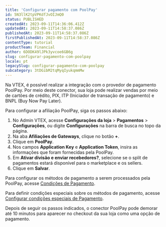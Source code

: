 ```yaml
---
title: 'Configurar pagamento com PoolPay'
id: 5N3llK2tpVPKdfJvOIJmQ0
status: PUBLISHED
createdAt: 2023-09-11T14:36:06.412Z
updatedAt: 2023-09-11T14:58:37.086Z
publishedAt: 2023-09-11T14:58:37.086Z
firstPublishedAt: 2023-09-11T14:58:37.086Z
contentType: tutorial
productTeam: Financial
author: 6DODK49lJPk3yvcoe6GB6g
slug: configurar-pagamento-com-poolpay
locale: pt
legacySlug: configurar-pagamento-com-poolpay
subcategory: 3tDGibM2tqMyqIyukqmmMw
---
```


Na VTEX, é possível realizar a integração com o provedor de pagamento PoolPay. Por meio deste conector, sua loja pode realizar vendas por meio de cartões de crédito, PIX, ITP (Iniciador de transação de pagamento) e BNPL (Buy Now Pay Later).

Para configurar a afiliação PoolPay, siga os passos abaixo:

1. No Admin VTEX, acesse __Configurações da loja__ > __Pagamentos__ > __Configurações__, ou digite __Configurações__ na barra de busca no topo da página.
2. Na aba __Afiliações de Gateways__, clique no botão __+__.
3. Clique em __PoolPay__.
4. Nos campos __Application Key__ e __Application Token__, insira as informações que foram fornecidas pela PoolPay.
5. Em __Ativar divisão e enviar recebedores?__, selecione se o split de pagamentos estará disponível para o marketplace e os sellers.
6. Clique em __Salvar__.

Para configurar os métodos de pagamento a serem processados pela PoolPay, acesse [Condições de Pagamento](https://help.vtex.com/pt/tutorial/condicoes-de-pagamento). 

Para definir condições especiais sobre os métodos de pagamento, acesse [Configurar condições especiais de Pagamento](https://help.vtex.com/pt/tutorial/condicoes-especiais--tutorials_456#).

Depois de seguir os passos indicados, o conector PoolPay pode demorar até 10 minutos para aparecer no checkout da sua loja como uma opção de pagamento. 
